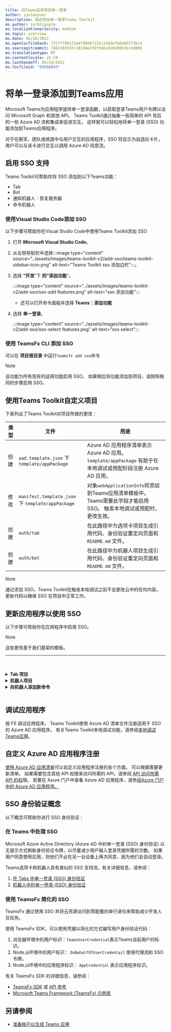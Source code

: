 ```yaml
---
title: 向Teams应用添加单一登录
author: zyxiaoyuer
description: 描述添加单一登录Teams Toolkit
ms.author: surbhigupta
ms.localizationpriority: medium
ms.topic: overview
ms.date: 05/20/2022
ms.openlocfilehash: 73177f96172e4fd60b7225c2463efb6a057f36c4
ms.sourcegitcommit: 74623035d7c18194e339f566c820e0653bc3d8b6
ms.translationtype: MT
ms.contentlocale: zh-CN
ms.lasthandoff: 05/24/2022
ms.locfileid: "65656843"
---
```

# <a name="add-single-sign-on-to-teams-app"></a>将单一登录添加到Teams应用

Microsoft Teams为应用程序提供单一登录函数，以获取登录Teams用户令牌以访问 Microsoft Graph 和其他 API。 Teams Toolkit通过抽象一些简单的 API 背后的一些 Azure AD 流和集成来促进交互。 这样就可以轻松地将单一登录 (SSO) 功能添加到Teams应用程序。

对于在聊天、团队或频道中与用户交互的应用程序，SSO 将显示为自适应卡片，用户可以与该卡进行交互以调用 Azure AD 同意流。

## <a name="enable-sso-support"></a>启用 SSO 支持

Teams Toolkit可帮助你将 SSO 添加到以下Teams功能：

* Tab
* Bot
* 通知机器人：恢复服务器
* 命令机器人

### <a name="add-sso-using-visual-studio-code"></a>使用Visual Studio Code添加 SSO

以下步骤可帮助你在Visual Studio Code中使用Teams Toolkit添加 SSO

1. 打开 **Microsoft Visual Studio Code**。
2. 从左侧导航栏中选择:::image type="content" source="../assets/images/teams-toolkit-v2/add-sso/teams-toolkit-sidebar-icon.png" alt-text="Teams Toolkit sso 添加边栏":::。
3. 选择 **“开发**”下 **的“添加功能**”。

    :::image type="content" source="../assets/images/teams-toolkit-v2/add-sso/sso-add features.png" alt-text="sso 添加功能":::

    * 还可以打开命令面板并选择 **Teams：添加功能**

4. 选择 **单一登录**。

    :::image type="content" source="../assets/images/teams-toolkit-v2/add-sso/sso-select features.png" alt-text="sso select":::

### <a name="add-sso-using-teamsfx-cli"></a>使用 TeamsFx CLI 添加 SSO

可以在 **项目根目录** 中运行`teamsfx add sso`命令

> [!Note]
> 该功能为所有现有的适用功能启用 SSO。 如果稍后将功能添加到项目，请按照相同的步骤启用 SSO。

## <a name="customize-your-project-using-teams-toolkit"></a>使用Teams Toolkit自定义项目

下表列出了Teams Toolkit对项目所做的更改：

   |**类型**|**文件**|**用途**|
   |--------|--------|-----------|
   |创建|`aad.template.json` 下 `template/appPackage`|Azure AD 应用程序清单表示 Azure AD 应用。 `template/appPackage` 有助于在本地调试或预配阶段注册 Azure AD 应用。|
   |修改|`manifest.template.json` 下 `template/appPackage`|对象`webApplicationInfo`将添加到Teams应用清单模板中。 Teams需要此字段才能启用 SSO。 触发本地调试或预配时，更改生效。|
   |创建|`auth/tab`|在此路径中为选项卡项目生成引用代码、身份验证重定向页面和 `README.md` 文件。|
   |创建|`auth/bot`|在此路径中为机器人项目生成引用代码、身份验证重定向页面和 `README.md` 文件。|

> [!Note]
> 通过添加 SSO，Teams Toolkit在触发本地调试之前不会更改云中的任何内容。 更新代码以确保 SSO 在项目中正常工作。

## <a name="update-your-application-to-use-sso"></a>更新应用程序以使用 SSO

以下步骤可帮助你在应用程序中启用 SSO。

> [!NOTE]
> 这些更改基于我们基架的模板。

---
<br>
<br><details>
<summary><b>Tab 项目 </b></summary>

1. 将文件夹中的 `auth/public` **复制`auth-start.html`到 `tabs/public/``auth-end.htm`。 Teams Toolkit在 Azure AD 中为 Azure AD 的重定向流注册这两个终结点。

2. 将文件夹复制`sso`到`tabs/src/sso/`下`auth/tab`方 。

    * `InitTeamsFx`：该文件实现一个函数，该函数初始化 TeamsFx SDK 并在初始化 SDK 后打开 `GetUserProfile` 组件

    * `GetUserProfile`：该文件实现调用 Microsoft 图形 API以获取用户信息的函数

3. 在 `npm install @microsoft/teamsfx-react` .`tabs/`

4. 添加以下行以导`InitTeamsFx`入`tabs/src/components/sample/Welcome.tsx`：

    ```Bash

    import { InitTeamsFx } from "../../sso/InitTeamsFx";

    ```

5. 将以下行替换为： `<AddSSO />` 用 `<InitTeamsFx />` 组件替换 `AddSso` 组件 `InitTeamsFx` 。

</details>
<details>
<summary><b>机器人项目 </b></summary>

1. 将文件夹复制 `auth/bot/public` 到 `bot/src`. 这两个文件夹包含用于身份验证重定向的 HTML 页面，需要修改 `bot/src/index` 文件以将路由添加到这些页面。

2. 将文件夹复制 `auth/bot/sso` 到 `bot/src`. 这两个文件夹包含三个文件作为 SSO 实现的参考：

    * `showUserInfo`：它实现一个函数来获取具有 SSO 令牌的用户信息。 可以按照此操作创建自己的需要 SSO 令牌的方法。

    * `ssoDialog`：它创建一个用于 SSO 的 [ComponentDialog](/javascript/api/botbuilder-dialogs/componentdialog?view=botbuilder-ts-latest&preserve-view=true) 。

    * `teamsSsoBot`：它创建一个 [TeamsActivityHandler](/javascript/api/botbuilder/teamsactivityhandler?view=botbuilder-ts-latest&preserve-view=true) ，并 `ssoDialog` 将其添加 `showUserInfo` 为可触发的命令。

3. 按照代码示例操作，在此文件中注册自己的命令 `addCommand` (可选) 。

4. 在 `npm install isomorphic-fetch` .`bot/`

5. `bot/`在 package.json 中执行`npm install copyfiles`并替换以下行：
  
   ```JSON

   "build": "tsc --build",

    ```

   具有  的 

   ```JSON

   "build": "tsc --build && copyfiles public/*.html lib/",

   ```

   生成此机器人项目时，将复制用于身份验证重定向的 HTML 页面。

6. 添加以下文件后，需要在文件中`bot/src/index`创建一个新`teamsSsoBot`实例。 替换以下代码：

   ```Bash
  
   // Process Teams activity with Bot Framework.
   server.post("/api/messages", async (req, res) => {
   await commandBot.requestHandler(req, res);
   });  

   ```

   具有  的 

   ```Bash

   const handler = new TeamsSsoBot();
   // Process Teams activity with Bot Framework.
   server.post("/api/messages", async (req, res) => {
       await commandBot.requestHandler(req, res, async (context)=> {
           await handler.run(context);
       });
   });

   ```

7. 在文件中 `bot/src/index` 添加 HTML 路由：

   ```Bash

   server.get(
       "/auth-*.html",
       restify.plugins.serveStatic({
           directory: path.join(__dirname, "public"),
       })
   );

   ```

8. 添加以下行以 `bot/src/index` 进行导 `teamsSsoBot` 入，并 `path`执行以下操作：

   ```Bash

   // For ts:
   import { TeamsSsoBot } from "./sso/teamsSsoBot";
   const path = require("path");

   // For js:
   const { TeamsSsoBot } = require("./sso/teamsSsoBot");
   const path = require("path");

   ```

9. 在Teams应用清单中注册命令。 在机器人中`command``commandLists`打开`templates/appPackage/manifest.template.json`并添加以下行：

   ```JSON

   {
       "title": "show",
       "description": "Show user profile using Single Sign On feature"
   }

   ```
</details>
<details>
<summary><b>向机器人添加新命令 </b></summary>

> [!NOTE]
> 目前，这些说明适用于 `command bot`。 如果从一个 `bot`示例开始，请参阅 [bot-sso 示例](https://github.com/OfficeDev/TeamsFx-Samples/tree/v2/bot-sso)。

在项目中添加 SSO 后，以下步骤可帮助你添加新命令：

1. 在下 (`todo.ts`或`todo.js`) `bot/src/`创建新文件，并添加自己的业务逻辑来调用图形 API：

# <a name="typescript"></a>[TypeScript](#tab/typescript)

   ```typescript
   // for TypeScript:
export async function showUserImage(
    context: TurnContext,
    ssoToken: string,
    param: any[]
): Promise<DialogTurnResult> {
    await context.sendActivity("Retrieving user photo from Microsoft Graph ...");

    // Init TeamsFx instance with SSO token
    const teamsfx = new TeamsFx().setSsoToken(ssoToken);

    // Update scope here. For example: Mail.Read, etc.
    const graphClient = createMicrosoftGraphClient(teamsfx, param[0]);
    
    // You can add following code to get your photo:
    // let photoUrl = "";
    // try {
    //   const photo = await graphClient.api("/me/photo/$value").get();
    //   photoUrl = URL.createObjectURL(photo);
    // } catch {
    //   // Could not fetch photo from user's profile, return empty string as placeholder.
    // }
    // if (photoUrl) {
    //   await context.sendActivity(
    //     `You can find your photo here: ${photoUrl}`
    //   );
    // } else {
    //   await context.sendActivity("Could not retrieve your photo from Microsoft Graph. Please make sure you have uploaded your photo.");
    // }

    return;
}  
   ```

# <a name="javascript"></a>[JavaScript](#tab/javascript)

   ```javaScript
   // for JavaScript:
export async function showUserImage(context, ssoToken, param) {
    await context.sendActivity("Retrieving user photo from Microsoft Graph ...");

    // Init TeamsFx instance with SSO token
    const teamsfx = new TeamsFx().setSsoToken(ssoToken);

    // Update scope here. For example: Mail.Read, etc.
    const graphClient = createMicrosoftGraphClient(teamsfx, param[0]);
    
    // You can add following code to get your photo:
    // let photoUrl = "";
    // try {
    //   const photo = await graphClient.api("/me/photo/$value").get();
    //   photoUrl = URL.createObjectURL(photo);
    // } catch {
    //   // Could not fetch photo from user's profile, return empty string as placeholder.
    // }
    // if (photoUrl) {
    //   await context.sendActivity(
    //     `You can find your photo here: ${photoUrl}`
    //   );
    // } else {
    //   await context.sendActivity("Could not retrieve your photo from Microsoft Graph. Please make sure you have uploaded your photo.");
    // }

    return;
}
   ```

---

2. 注册新命令

   * 使用以下行进行新的命令注册，如下所示`addCommand``teamsSsoBot`：

     ```bash

     this.dialog.addCommand("ShowUserProfile", "show", showUserInfo);

     ```

   * 在上述行后添加以下行以注册新命令 `photo` 并挂接上面添加的方法 `showUserImage` ：

     ```bash

     // As shown here, you can add your own parameter into the `showUserImage` method
     // You can also use regular expression for the command here
     const scope = ["User.Read"];
     this.dialog.addCommand("ShowUserPhoto", new RegExp("photo\s*.*"), showUserImage, scope);

     ```

3. 在Teams应用清单中注册命令。 在机器人中`command``commandLists`打开`templates/appPackage/manifest.template.json`并添加以下行：

   ```JSON

   {
       "title": "photo",
       "description": "Show user photo using Single Sign On feature"
   }

   ```
</details>
<br>

## <a name="debug-your-application"></a>调试应用程序

按 F5 调试应用程序。 Teams Toolkit使用 Azure AD 清单文件注册适用于 SSO 的 Azure AD 应用程序。 有关Teams Toolkit本地调试功能，请参阅[本地调试Teams应用](debug-local.md)。

## <a name="customize-azure-ad-application-registration"></a>自定义 Azure AD 应用程序注册

[使用 Azure AD 应用清单](/azure/active-directory/develop/reference-app-manifest)可以自定义应用程序注册的各个方面。 可以根据需要更新清单。 如果需要包含其他 API 权限来访问所需的 API，请参阅 [API 访问所需 API 的权](https://github.com/OfficeDev/TeamsFx/wiki/#customize-aad-manifest-template)限。
若要在 Azure 门户中查看 Azure AD 应用程序，请参[阅Azure 门户中的 Azure AD 应用程序。](https://github.com/OfficeDev/TeamsFx/wiki/Manage-AAD-application-in-Teams-Toolkit#How-to-view-the-AAD-app-on-the-Azure-portal) 

## <a name="sso-authentication-concepts"></a>SSO 身份验证概念

以下概念可帮助你进行 SSO 身份验证：

### <a name="working-of-sso-in-teams"></a>在 Teams 中处理 SSO

Microsoft Azure Active Directory (Azure AD 中的单一登录 (SSO) 身份验证) 以无提示方式刷新身份验证令牌，以尽量减少用户输入登录凭据所需的次数。 如果用户同意使用应用，则他们不必在另一台设备上再次同意，因为他们会自动登录。

Teams选项卡和机器人具有类似的 SSO 支持流，有关详细信息，请参阅：

1. [在 Tabs 中单一登录 (SSO) 身份验证](../tabs/how-to/authentication/auth-aad-sso.md)
2. [机器人中的单一登录 (SSO) 身份验证](../bots/how-to/authentication/auth-aad-sso-bots.md)

### <a name="simplified-sso-with-teamsfx"></a>使用 TeamsFx 简化的 SSO

TeamsFx 通过使用 SSO 并将云资源访问到零配置的单行语句来帮助减少开发人员任务。

使用 TeamsFx SDK，可以使用凭据以简化的方式编写用户身份验证代码：

1. 浏览器环境中的用户标识：`TeamsUserCredential`表示Teams当前用户的标识。
2. Node.js环境中的用户标识： `OnBehalfOfUserCredentail` 使用代理流和 SSO 令牌。
3. Node.js环境中的应用程序标识： `AppCredential` 表示应用程序标识。

有关 TeamsFx SDK 的详细信息，请参阅：

* [TeamsFx SDK](TeamsFx-SDK.md) 或 [API 参考](/javascript/api/@microsoft/teamsfx/?view=msteams-client-js-latest&preserve-view=true)
* [Microsoft Teams Framework (TeamsFx) 示例库](https://github.com/OfficeDev/TeamsFx-Samples/tree/v2)

## <a name="see-also"></a>另请参阅

* [准备帐户以生成 Teams 应用](accounts.md)
